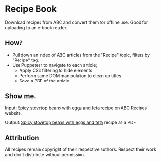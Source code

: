 # Recipe Book

Download recipes from ABC and convert them for offline use. Good for uploading to an e-book reader.

## How?
- Pull down an index of ABC articles from the "Recipe" topic, filters by "Recipe" tag.
- Use Puppeteer to navigate to each article;
  - Apply CSS filtering to hide elements
  - Perform some DOM manipulation to clean up titles
  - Save a PDF of the article

## Show me.

Input: [Spicy stovetop beans with eggs and feta](https://www.abc.net.au/news/2025-06-02/easy-spicy-stovetop-beans-with-eggs/105259770) recipe on ABC Recipes website.

Output: [Spicy stovetop beans with eggs and feta](spicy-stovetop-beans-with-eggs-and-feta.pdf) recipe as a PDF

## Attribution
All recipes remain copyright of their respective authors. Respect their work and don't distribute without permission.
